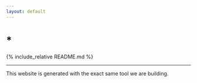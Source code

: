 ```yaml
---
layout: default
---
```


# *

{% include_relative README.md %}

---

This website is generated with the exact same tool we are building.
